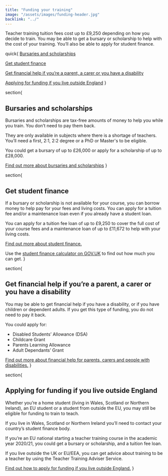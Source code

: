 ```yaml
---
title: "Funding your training"
image: "/assets/images/funding-header.jpg"
backlink: "../"
---
```


Teacher training tuition fees cost up to £9,250 depending on how you decide to train. You may be able to get a bursary or scholarship to help with the cost of your training. You’ll also be able to apply for student finance.



quick{
  [Bursaries and scholarships](#bursaries-and-scholarships)

  [Get student finance](#get-student-finance)

  [Get financial help if you’re a parent, a carer or you have a disability](#get-financial-help-if-youre-a-parent-a-carer-or-you-have-a-disability)

  [Applying for funding if you live outside England](#applying-for-funding-if-you-live-outside-england)
}

section{
## Bursaries and scholarships
Bursaries and scholarships are tax-free amounts of money to help you while you train. You don’t need to pay them back.

They are only available in subjects where there is a shortage of teachers. You’ll need a first, 2:1, 2:2 degree or a PhD or Master's to be eligible.

You could get a bursary of up to £26,000 or apply for a scholarship of up to £28,000.

[Find out more about bursaries and scholarships](./bursaries-and-scholarships "internal")
}

section{
## Get student finance
If a bursary or scholarship is not available for your course, you can borrow money to help pay for your fees and living costs. You can apply for a tuition fee and/or a maintenance loan even if you already have a student loan.

You can apply for a tuition fee loan of up to £9,250 to cover the full cost of your course fees and a maintenance loan of up to £11,672 to help with your living costs.

[Find out more about student finance.](./student-finance "internal")

Use the [student finance calculator on GOV.UK](https://www.gov.uk/student-finance-calculator "external-inline") to find out how much you can get.
}

section{
## Get financial help if you’re a parent, a carer or you have a disability
You may be able to get financial help if you have a disability, or if you have children or dependent adults. If you get this type of funding, you do not need to pay it back.

You could apply for:
- Disabled Students’ Allowance (DSA)
- Childcare Grant
- Parents Learning Allowance
- Adult Dependants’ Grant


[Find out more about financial help for parents, carers and people with disabilities.](./financial-help "internal")
}

section{
## Applying for funding if you live outside England

Whether you’re a home student (living in Wales, Scotland or Northern Ireland), an EU student or a student from outside the EU, you may still be eligible for funding to train to teach.

If you live in Wales, Scotland or Northern Ireland you’ll need to contact your country’s student finance body.

If you’re an EU national starting a teacher training course in the academic year 2020/21, you could get a bursary or scholarship, and a tuition fee loan.

If you live outside the UK or EU/EEA, you can get advice about training to be a teacher by using the Teacher Training Adviser Service.

[Find out how to apply for funding if you live outside England.](./funding-outside-england "internal")
}
